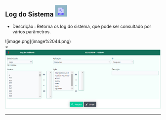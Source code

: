 ## Log do Sistema ![image.png](image%2043.png)

- Descrição : Retorna os log do sistema, que pode ser consultado por vários parâmetros.

<label for="modal-toggle-45">
![image.png](image%2044.png)
</label>
<input type="checkbox" id="modal-toggle-45" style="display:none;">
<div class="modal">
<label for="modal-toggle-45" class="close">&times;</label>
<img src="/seguranca/image%2044.png" alt="Imagem Ampliada">
</div>
    

---